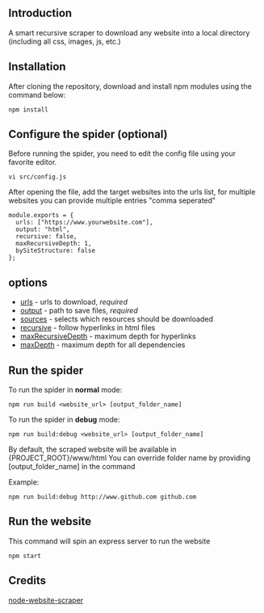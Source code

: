 ## Introduction
A smart recursive scraper to download any website into a local directory (including all css, images, js, etc.)

## Installation 
After cloning the repository, download and install npm modules using the command below:
```
npm install
```

## Configure the spider (optional)
Before running the spider, you need to edit the config file using your favorite editor.
```
vi src/config.js
```
After opening the file, add the target websites into the urls list, for multiple websites you can provide multiple entries "comma seperated"
```
module.exports = {
  urls: ["https://www.yourwebsite.com"],
  output: "html",
  recursive: false,
  maxRecursiveDepth: 1,
  bySiteStructure: false
};
```

## options
* [urls](#urls) - urls to download, *required*
* [output](#output) - path to save files, *required*
* [sources](#sources) - selects which resources should be downloaded
* [recursive](#recursive) - follow hyperlinks in html files
* [maxRecursiveDepth](#maxrecursivedepth) - maximum depth for hyperlinks
* [maxDepth](#maxdepth) - maximum depth for all dependencies

## Run the spider 
To run the spider in **normal** mode:
```
npm run build <website_url> [output_folder_name]
```

To run the spider in **debug** mode:
```
npm run build:debug <website_url> [output_folder_name]
```
By default, the scraped website will be available in {PROJECT_ROOT}/www/html
You can override folder name by providing [output_folder_name] in the command 

Example: 
```
npm run build:debug http://www.github.com github.com
```

## Run the website 
This command will spin an express server to run the website
```
npm start
```

## Credits
[node-website-scraper](https://github.com/website-scraper/node-website-scraper)
